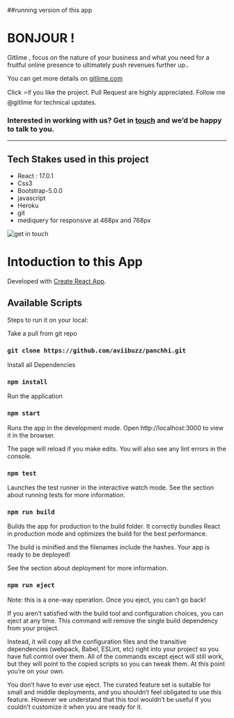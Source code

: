 ##running version of this app 

# BONJOUR !
Gitlime , focus on the nature of your business and what you need for a fruitful online presence to ultimately push revenues further up..


You can get more details on [gitlime.com](https://gitlime.com/)

Click ⭐if you like the project. Pull Request are highly appreciated. Follow me @gitlime for technical updates.

### Interested in working with us? Get in [touch](https://gitlime.com/contact) and we’d be happy to talk to you.

 ***
## Tech Stakes used in this project
* React : 17.0.1 
* Css3
* Bootstrap-5.0.0
* javascript 
* Heroku
* git
* mediquery for responsive at 468px and 768px 

![get in touch](https://drive.google.com/file/d/1FyyNZRfiup5W2uqK5v03PbcUpjl-3Z8u/view?usp=sharing)


# Intoduction to this App

Developed  with [Create React App](https://github.com/facebook/create-react-app).

## Available Scripts

Steps to run it on your local:

Take a pull from git repo 

### `git clone https://github.com/aviibuzz/panchhi.git`

Install all Dependencies

### `npm install`

Run the application 

### `npm start`
Runs the app in the development mode.
Open http://localhost:3000 to view it in the browser.

The page will reload if you make edits.
You will also see any lint errors in the console.


### `npm test`
Launches the test runner in the interactive watch mode.
See the section about running tests for more information.

### `npm run build`
Builds the app for production to the build folder.
It correctly bundles React in production mode and optimizes the build for the best performance.

The build is minified and the filenames include the hashes.
Your app is ready to be deployed!

See the section about deployment for more information.

### `npm run eject`
Note: this is a one-way operation. Once you eject, you can’t go back!

If you aren’t satisfied with the build tool and configuration choices, you can eject at any time. This command will remove the single build dependency from your project.

Instead, it will copy all the configuration files and the transitive dependencies (webpack, Babel, ESLint, etc) right into your project so you have full control over them. All of the commands except eject will still work, but they will point to the copied scripts so you can tweak them. At this point you’re on your own.

You don’t have to ever use eject. The curated feature set is suitable for small and middle deployments, and you shouldn’t feel obligated to use this feature. However we understand that this tool wouldn’t be useful if you couldn’t customize it when you are ready for it.



